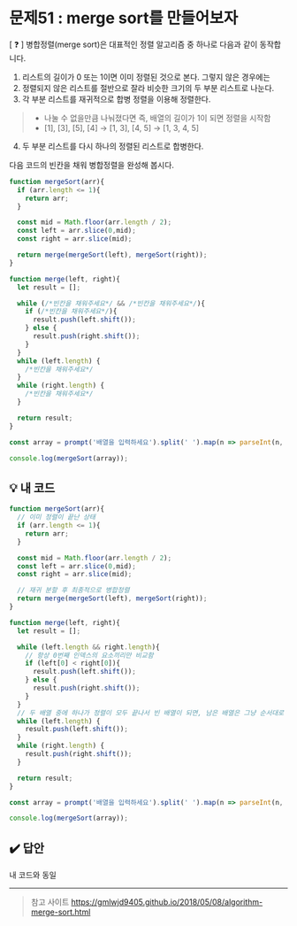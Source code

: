 # 문제51 : merge sort를 만들어보자

[ ❓ ] 병합정렬(merge sort)은 대표적인 정렬 알고리즘 중 하나로 다음과 같이 동작합니다.

1. 리스트의 길이가 0 또는 1이면 이미 정렬된 것으로 본다. 그렇지 않은 경우에는
2. 정렬되지 않은 리스트를 절반으로 잘라 비슷한 크기의 두 부분 리스트로 나눈다.
3. 각 부분 리스트를 재귀적으로 합병 정렬을 이용해 정렬한다.
  > - 나눌 수 없을만큼 나눠졌다면 즉, 배열의 길이가 1이 되면 정렬을 시작함 
  > - [1], [3], [5], [4] -> [1, 3], [4, 5] -> [1, 3, 4, 5]
4. 두 부분 리스트를 다시 하나의 정렬된 리스트로 합병한다.

다음 코드의 빈칸을 채워 병합정렬을 완성해 봅시다.

```js
function mergeSort(arr){
  if (arr.length <= 1){
    return arr;
  }

  const mid = Math.floor(arr.length / 2);
  const left = arr.slice(0,mid);
  const right = arr.slice(mid);

  return merge(mergeSort(left), mergeSort(right));
}

function merge(left, right){
  let result = [];

  while (/*빈칸을 채워주세요*/ && /*빈칸을 채워주세요*/){
    if (/*빈칸을 채워주세요*/){
      result.push(left.shift());
    } else {
      result.push(right.shift());
    }
  }
  while (left.length) {
    /*빈칸을 채워주세요*/
  }
  while (right.length) {
    /*빈칸을 채워주세요*/
  }

  return result;
}

const array = prompt('배열을 입력하세요').split(' ').map(n => parseInt(n, 10));

console.log(mergeSort(array));
```


## 💡 내 코드
```js
function mergeSort(arr){
  // 이미 정렬이 끝난 상태 
  if (arr.length <= 1){
    return arr;
  }

  const mid = Math.floor(arr.length / 2);
  const left = arr.slice(0,mid);
  const right = arr.slice(mid);

  // 재귀 분할 후 최종적으로 병합정렬
  return merge(mergeSort(left), mergeSort(right));
}

function merge(left, right){
  let result = [];

  while (left.length && right.length){
    // 항상 0번째 인덱스의 요소끼리만 비교함
    if (left[0] < right[0]){
      result.push(left.shift());
    } else {
      result.push(right.shift());
    }
  }
  // 두 배열 중에 하나가 정렬이 모두 끝나서 빈 배열이 되면, 남은 배열은 그냥 순서대로 result 배열에 넣어주면 된다. 왜냐면 남은 배열도 이미 정렬이 된 상태이기 떄문! 
  while (left.length) {
    result.push(left.shift());
  }
  while (right.length) {
    result.push(right.shift());
  }

  return result;
}

const array = prompt('배열을 입력하세요').split(' ').map(n => parseInt(n, 10));

console.log(mergeSort(array));
```


## ✔️ 답안
내 코드와 동일


---
> 참고 사이트
> https://gmlwjd9405.github.io/2018/05/08/algorithm-merge-sort.html
